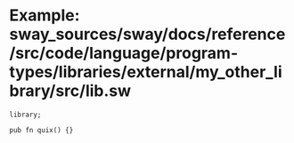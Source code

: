 # Example: sway_sources/sway/docs/reference/src/code/language/program-types/libraries/external/my_other_library/src/lib.sw

```sway
library;

pub fn quix() {}

```

